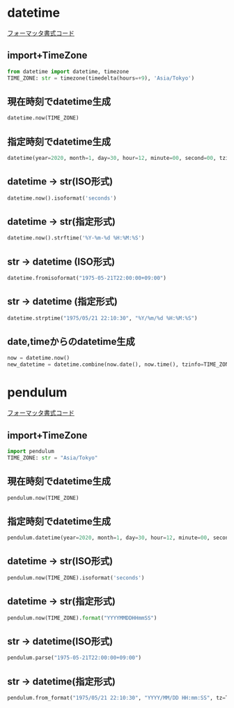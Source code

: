 # datetime
[フォーマッタ書式コード](https://docs.python.org/ja/3/library/datetime.html#strftime-and-strptime-format-codes)
## import+TimeZone
```py
from datetime import datetime, timezone
TIME_ZONE: str = timezone(timedelta(hours=+9), 'Asia/Tokyo')
```
## 現在時刻でdatetime生成
```py
datetime.now(TIME_ZONE)
```
## 指定時刻でdatetime生成
```py
datetime(year=2020, month=1, day=30, hour=12, minute=00, second=00, tzinfo=TIME_ZONE) 
```
## datetime → str(ISO形式)
```py
datetime.now().isoformat('seconds')
```
## datetime → str(指定形式)
```py
datetime.now().strftime('%Y-%m-%d %H:%M:%S') 
```
## str → datetime (ISO形式)
```py
datetime.fromisoformat("1975-05-21T22:00:00+09:00")
```
## str → datetime (指定形式)
```py
datetime.strptime("1975/05/21 22:10:30", "%Y/%m/%d %H:%M:%S")　
```
## date,timeからのdatetime生成
```py
now = datetime.now()
new_datetime = datetime.combine(now.date(), now.time(), tzinfo=TIME_ZONE)
```

# pendulum
[フォーマッタ書式コード](https://pendulum.eustace.io/docs/#tokens)
## import+TimeZone
```py
import pendulum
TIME_ZONE: str = "Asia/Tokyo"
```
## 現在時刻でdatetime生成
```py
pendulum.now(TIME_ZONE) 
```
## 指定時刻でdatetime生成
```py
pendulum.datetime(year=2020, month=1, day=30, hour=12, minute=00, second=00, tz=TIME_ZONE)
```
## datetime → str(ISO形式)
```py
pendulum.now(TIME_ZONE).isoformat('seconds')
```
## datetime → str(指定形式)
```py
pendulum.now(TIME_ZONE).format("YYYYMMDDHHmmSS")
```
## str → datetime(ISO形式)
```py
pendulum.parse("1975-05-21T22:00:00+09:00")  
```
## str → datetime(指定形式)
```py
pendulum.from_format("1975/05/21 22:10:30", "YYYY/MM/DD HH:mm:SS", tz=TIME_ZONE)　
```